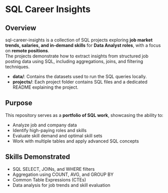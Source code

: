 # SQL Career Insights

## Overview
sql-career-insights is a collection of SQL projects exploring **job market trends, salaries, and in-demand skills** for **Data Analyst roles**, with a focus on **remote positions**.  
The projects demonstrate how to extract insights from structured job posting data using SQL, including aggregations, joins, and filtering techniques.
- **data/**: Contains the datasets used to run the SQL queries locally.  
- **projects/**: Each project folder contains SQL files and a dedicated README explaining the project.

## Purpose
This repository serves as a **portfolio of SQL work**, showcasing the ability to:

- Analyze job and company data  
- Identify high-paying roles and skills  
- Evaluate skill demand and optimal skill sets  
- Work with multiple tables and apply advanced SQL concepts




## Skills Demonstrated
- SQL SELECT, JOINs, and WHERE filters  
- Aggregation using COUNT, AVG, and GROUP BY  
- Common Table Expressions (CTEs)  
- Data analysis for job trends and skill evaluation
